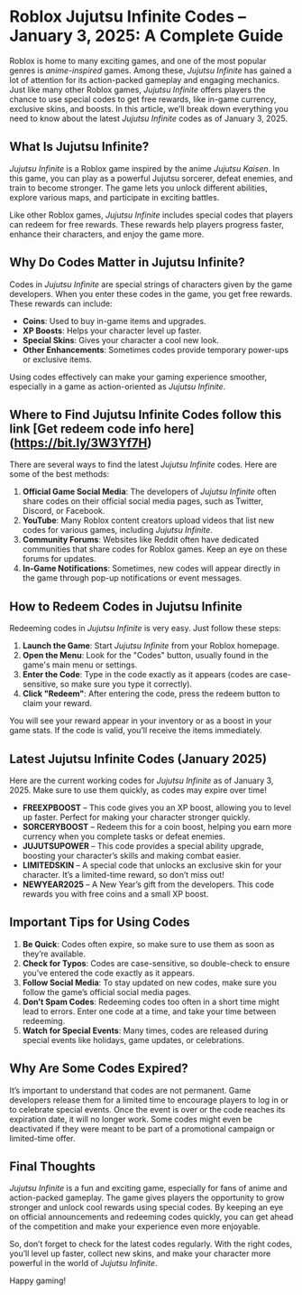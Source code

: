 # Roblox Jujutsu Infinite Codes – January 3, 2025: A Complete Guide

Roblox is home to many exciting games, and one of the most popular genres is *anime-inspired* games. Among these, *Jujutsu Infinite* has gained a lot of attention for its action-packed gameplay and engaging mechanics. Just like many other Roblox games, *Jujutsu Infinite* offers players the chance to use special codes to get free rewards, like in-game currency, exclusive skins, and boosts. In this article, we’ll break down everything you need to know about the latest *Jujutsu Infinite* codes as of January 3, 2025.

## What Is Jujutsu Infinite?

*Jujutsu Infinite* is a Roblox game inspired by the anime *Jujutsu Kaisen*. In this game, you can play as a powerful Jujutsu sorcerer, defeat enemies, and train to become stronger. The game lets you unlock different abilities, explore various maps, and participate in exciting battles.

Like other Roblox games, *Jujutsu Infinite* includes special codes that players can redeem for free rewards. These rewards help players progress faster, enhance their characters, and enjoy the game more.

## Why Do Codes Matter in Jujutsu Infinite?

Codes in *Jujutsu Infinite* are special strings of characters given by the game developers. When you enter these codes in the game, you get free rewards. These rewards can include:

- **Coins**: Used to buy in-game items and upgrades.
- **XP Boosts**: Helps your character level up faster.
- **Special Skins**: Gives your character a cool new look.
- **Other Enhancements**: Sometimes codes provide temporary power-ups or exclusive items.

Using codes effectively can make your gaming experience smoother, especially in a game as action-oriented as *Jujutsu Infinite*.

## Where to Find Jujutsu Infinite Codes follow this link [Get redeem code info here] (https://bit.ly/3W3Yf7H)

There are several ways to find the latest *Jujutsu Infinite* codes. Here are some of the best methods:

1. **Official Game Social Media**: The developers of *Jujutsu Infinite* often share codes on their official social media pages, such as Twitter, Discord, or Facebook.
2. **YouTube**: Many Roblox content creators upload videos that list new codes for various games, including *Jujutsu Infinite*.
3. **Community Forums**: Websites like Reddit often have dedicated communities that share codes for Roblox games. Keep an eye on these forums for updates.
4. **In-Game Notifications**: Sometimes, new codes will appear directly in the game through pop-up notifications or event messages.

## How to Redeem Codes in Jujutsu Infinite

Redeeming codes in *Jujutsu Infinite* is very easy. Just follow these steps:

1. **Launch the Game**: Start *Jujutsu Infinite* from your Roblox homepage.
2. **Open the Menu**: Look for the "Codes" button, usually found in the game's main menu or settings.
3. **Enter the Code**: Type in the code exactly as it appears (codes are case-sensitive, so make sure you type it correctly).
4. **Click "Redeem"**: After entering the code, press the redeem button to claim your reward.

You will see your reward appear in your inventory or as a boost in your game stats. If the code is valid, you’ll receive the items immediately.

## Latest Jujutsu Infinite Codes (January 2025)

Here are the current working codes for *Jujutsu Infinite* as of January 3, 2025. Make sure to use them quickly, as codes may expire over time!

- **FREEXPBOOST** – This code gives you an XP boost, allowing you to level up faster. Perfect for making your character stronger quickly.
- **SORCERYBOOST** – Redeem this for a coin boost, helping you earn more currency when you complete tasks or defeat enemies.
- **JUJUTSUPOWER** – This code provides a special ability upgrade, boosting your character’s skills and making combat easier.
- **LIMITEDSKIN** – A special code that unlocks an exclusive skin for your character. It’s a limited-time reward, so don’t miss out!
- **NEWYEAR2025** – A New Year’s gift from the developers. This code rewards you with free coins and a small XP boost.

## Important Tips for Using Codes

1. **Be Quick**: Codes often expire, so make sure to use them as soon as they’re available.
2. **Check for Typos**: Codes are case-sensitive, so double-check to ensure you’ve entered the code exactly as it appears.
3. **Follow Social Media**: To stay updated on new codes, make sure you follow the game’s official social media pages.
4. **Don’t Spam Codes**: Redeeming codes too often in a short time might lead to errors. Enter one code at a time, and take your time between redeeming.
5. **Watch for Special Events**: Many times, codes are released during special events like holidays, game updates, or celebrations.

## Why Are Some Codes Expired?

It’s important to understand that codes are not permanent. Game developers release them for a limited time to encourage players to log in or to celebrate special events. Once the event is over or the code reaches its expiration date, it will no longer work. Some codes might even be deactivated if they were meant to be part of a promotional campaign or limited-time offer.

## Final Thoughts

*Jujutsu Infinite* is a fun and exciting game, especially for fans of anime and action-packed gameplay. The game gives players the opportunity to grow stronger and unlock cool rewards using special codes. By keeping an eye on official announcements and redeeming codes quickly, you can get ahead of the competition and make your experience even more enjoyable.

So, don’t forget to check for the latest codes regularly. With the right codes, you’ll level up faster, collect new skins, and make your character more powerful in the world of *Jujutsu Infinite*.

Happy gaming!

